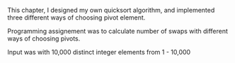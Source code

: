 This chapter, I designed my own quicksort algorithm, and implemented three different ways of choosing pivot element. 

Programming assignement was to calculate number of swaps with different ways of choosing pivots. 

Input was with 10,000 distinct integer elements from 1 - 10,000
